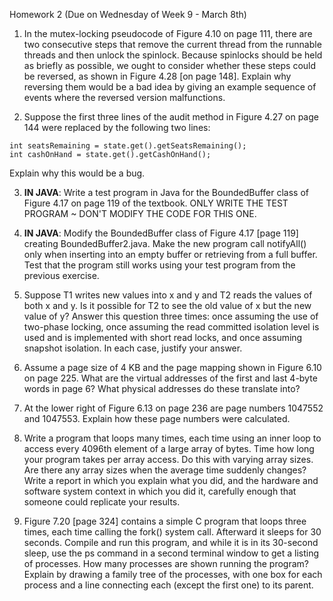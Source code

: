 Homework 2 (Due on Wednesday of Week 9 - March 8th)

1. In the mutex-locking pseudocode of Figure 4.10 on page 111, there are two consecutive steps that remove the current thread from the runnable threads and then unlock the spinlock. Because spinlocks should be held as briefly as possible, we ought to consider whether these steps could be reversed, as shown in Figure 4.28 [on page 148]. Explain why reversing them would be a bad idea by giving an example sequence of events where the reversed version malfunctions.

2. Suppose the first three lines of the audit method in Figure 4.27 on page 144 were replaced by the following two lines:

```
int seatsRemaining = state.get().getSeatsRemaining();
int cashOnHand = state.get().getCashOnHand();
```
                    
Explain why this would be a bug.

3. **IN JAVA**: Write a test program in Java for the BoundedBuffer class of Figure 4.17 on page 119 of the textbook. ONLY WRITE THE TEST PROGRAM ~ DON'T MODIFY THE CODE FOR THIS ONE.

4. **IN JAVA**: Modify the BoundedBuffer class of Figure 4.17 [page 119] creating BoundedBuffer2.java. Make the new program call notifyAll() only when inserting into an empty buffer or retrieving from a full buffer. Test that the program still works using your test program from the previous exercise.

5. Suppose T1 writes new values into x and y and T2 reads the values of both x and y. Is it possible for T2 to see the old value of x but the new value of y? Answer this question three times: once assuming the use of two-phase locking, once assuming the read committed isolation level is used and is implemented with short read locks, and once assuming snapshot isolation. In each case, justify your answer.

6. Assume a page size of 4 KB and the page mapping shown in Figure 6.10 on page 225. What are the virtual addresses of the first and last 4-byte words in page 6? What physical addresses do these translate into?

7. At the lower right of Figure 6.13 on page 236 are page numbers 1047552 and 1047553. Explain how these page numbers were calculated.

8. Write a program that loops many times, each time using an inner loop to access every 4096th element of a large array of bytes. Time how long your program takes per array access. Do this with varying array sizes. Are there any array sizes when the average time suddenly changes? Write a report in which you explain what you did, and the hardware and software system context in which you did it, carefully enough that someone could replicate your results.

9. Figure 7.20 [page 324] contains a simple C program that loops three times, each time calling the fork() system call. Afterward it sleeps for 30 seconds. Compile and run this program, and while it is in its 30-second sleep, use the ps command in a second terminal window to get a listing of processes. How many processes are shown running the program? Explain by drawing a family tree of the processes, with one box for each process and a line connecting each (except the first one) to its parent.